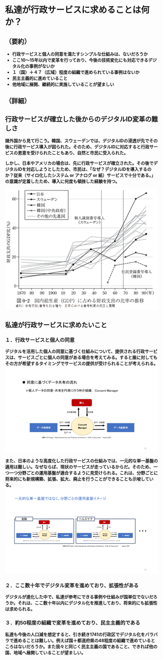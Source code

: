 # 私達が行政サービスに求めることは何か？
## （要約）
- <B>行政サービスと個人の同意を満たすシンプルな仕組みは、ないだろうか
- <B>ここ10～15年以内で変革を行っており、今後の技術変化にも対応できるデジタル化の事例がないか
- <B>１（国）＋４７（広域）程度の組織で進められている事例はないか
- <B>民主主義的に進めていること
- <B>他地域に展開、継続的に実施していることが望ましい

## （詳細）
## 行政サービスが確立した後からのデジタルID変革の難しさ
諸外国から見て行こう。韓国、スウェーデンでは、デジタルIDの浸透が先でその後に行政サービス導入が図られた。そのため、デジタルIDに対応すると行政サービスの恩恵を受けられたこともあり、自然と市民に受入られた。

しかし、日本やアメリカの場合は、先に行政サービスが確立された。その後でデジタルIDを対応しようとしたため、市民は、「なぜ？デジタルIDを導入するのか？従来（サイロ化したシステム or アナログ or 紙）サービスで十分である。」の意識が定着したため、導入に何度も頓挫した経験を持つ。

![](../images/番号制度の導入時期（各国）.png)

## 私達が行政サービスに求めたいこと
### １．行政サービスと個人の同意
デジタルを活用した個人の同意に基づく仕組みについて、提供される行政サービスは、サービスごとに個人の同意がある場合を考えてみる。すると誰に対してもその方が希望するタイミングでサービスの提供が受けられることが考えられる。
![](../images/DEPAの必要性.png)

また、日本のような高度化した行政サービスの仕組みでは、一元的な単一基盤の適用は難しい。なぜならば、現状のサービスが走っているからだ。そのため、一つ一つ分野ごとの運用基盤が適合するように見受けられる。これは、分野ごとに将来的にも新規構築、拡張、拡大、廃止を行うことができることも示唆している。
![](../images/分野別DEPA.png)

### ２．ここ数十年でデジタル変革を進めており、拡張性がある
デジタルが進化した中で、私達が参考にできる事例や仕組みが国単位でないだろうか。それは、ここ数十年以内にデジタル化を推進しており、将来的にも拡張性は求められる。

### ３．約50程度の組織で変革を進めており、民主主義的である
私達も今後の人口減を想定すると、引き続き1741の行政区でデジタル化をバラバラで進めることは難しい。例えば国＋都道府県の48程度の組織で進めているところはないだろうか。また我々と同じく民主主義の国であること、できれば他の国、地域へ展開していることが望ましい。

